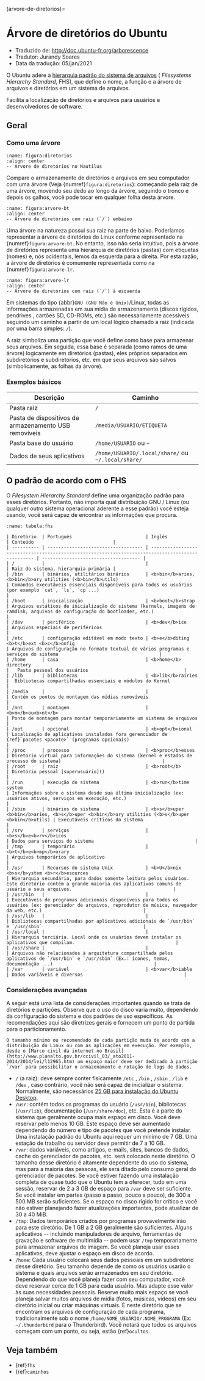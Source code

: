 (arvore-de-diretorios)=

# Árvore de diretórios do Ubuntu

- Traduzido de: <http://doc.ubuntu-fr.org/arborescence>
- Tradutor: Jurandy Soares
- Data da tradução: 05/jan/2021

O Ubuntu adere à [hierarquia padrão do sistema de arquivos](http://www.pathname.com/fhs/) ( *Filesystems Hierarchy Standard*, FHS), que define o nome, a função e a árvore de arquivos e diretórios em um sistema de arquivos.

Facilita a localização de diretórios e arquivos para usuários e desenvolvedores de software.


## Geral

### Como uma árvore

```{figure} imagens/arborescence-nautilus.png
:name: figura:diretorios
:align: center
-- Árvore de diretórios no Nautilus
```

Compare o armazenamento de diretórios e arquivos em seu computador com uma árvore (Veja {numref}`figura:diretorios`): começando pela raiz de uma árvore, movendo seu dedo ao longo da árvore, seguindo o tronco e depois os galhos, você pode tocar em qualquer folha desta árvore.

```{figure} imagens/arv-dir-bottomtop.png
:name: figura:arvore-bt
:align: center
-- Árvore de diretórios com raiz (`/`) embaixo
```

Uma árvore na natureza possui sua raiz na parte de baixo. Poderíamos representar a árvore de diretórios do Linux conforme representado na {numref}`figura:arvore-bt`. No entanto, isso não seria intuitivo, pois a árvore de diretórios representa uma hierarquia de diretórios (pastas) com etiquetas (nomes) e, nós ocidentais, lemos da esquerda para a direita. Por esta razão, a árvore de diretórios é comumente representada como na {numref}`figura:arvore-lr`.

```{figure} imagens/arv-dir-leftright.png
:name: figura:arvore-lr
:align: center
-- Árvore de diretórios com raiz (`/`) à esquerda
```

Em sistemas do tipo {abbr}`GNU (GNU Não é Unix)`/Linux, todas as informações armazenadas em sua mídia de armazenamento (discos rígidos, pendrives , cartões SD, CD-ROMs, etc.) são necessariamente acessíveis seguindo um caminho a partir de um local lógico chamado a raiz (indicada por uma barra simples: `/`).

A raiz simboliza uma partição que você define como base para armazenar seus arquivos. Em seguida, essa base é separada (como ramos de uma árvore) logicamente em diretórios (pastas), eles próprios separados em subdiretórios e subdiretórios, etc. em que seus arquivos são salvos (simbolicamente, as folhas da árvore).

### Exemplos básicos

| Descrição                                             | Caminho                                            |
| ----------------------------------------------------- | -------------------------------------------------- |
| Pasta raiz                                            | `/`                                                |
| Pasta de dispositivos de armazenamento USB removíveis | `/media/USUARIO/ETIQUETA`                          |
| Pasta base do usuário                                 | `/home/USUARIO` ou `~`                             |
| Dados de seus aplicativos                             | `/home/USUARIO/.local/share/` ou `~/.local/share/` |

## O padrão de acordo com o FHS

O *Filesystem Hierarchy Standard* define uma organização padrão para esses diretórios. Portanto, não importa qual distribuição GNU / Linux (ou qualquer outro sistema operacional aderente a esse padrão) você esteja usando, você será capaz de encontrar as informações que procura.

```{table} -- FHS: Hierarquia Padrão do Sistema de Arquivos
:name: tabela:fhs

| Diretório  | Português                           | Inglês                                                                                            | Conteúdo                             |
| ---------- | ----------------------------------- | ------------------------------------------------------------------------------------------------- | ------------------------------------ |
| /          |                                     |                                                                                                   | Raiz do sistema, hierarquia primária |
| /bin       | binários, utilitários binários      | <b>bin</b>aries, <b>bin</b>ary utilities (<b>bin</b>utils)                                        | Comandos executáveis essenciais disponíveis para todos os usuários (por exemplo `cat`, `ls`, `cp`...)                                     |
| /boot      | inicialização                       | <b>boot</b>strap                                                                                  | Arquivos estáticos de inicialização do sistema (kernels, imagens de ramdisk, arquivos de configuração do bootloader, etc.)                                     |
| /dev       | periférico                          | <b>dev</b>ice                                                                                     | Arquivos especiais de periféricos                                     |
| /etc       | configuração editável em modo texto | <b>e</b>diting <b>t</b>ext <b>c</b>onfig                                                          | Arquivos de configuração no formato textual de vários programas e serviços do sistema                                     |
| /home      | casa                                | <b>home</b> directory                                                                             |   Pasta pessoal dos usuários                                   |
| /lib       | bibliotecas                         | <b>lib</b>rairies                                                                                 |  Bibliotecas compartilhadas essenciais e módulos do Kernel                                    |
| /media     |                                     |                                                                                                   | Contém os pontos de montagem das mídias removíveis                                     |
| /mnt       | montagem                            | <b>m</b>ou<b>nt</b>                                                                               | Ponto de montagem para montar temporariamente um sistema de arquivos                                     |
| /opt       | opcional                            | <b>opt</b>ional                                                                                   | Localização de aplicativos instalados fora gerenciador de {ref}`pacotes <pacote>` (programas opcionais)                                     |
| /proc      | processo                            | <b>proc</b>esses                                                                                  | Diretório virtual para informações do sistema (kernel e estados de processo do sistema)                                     |
| /root      | raiz                                | <b>root</b>                                                                                       | Diretório pessoal [superusuário]()                                     |
| /run       | execução do sistema                 | <b>run</b>time system                                                                             | Informações sobre o sistema desde sua última inicialização (ex: usuários ativos, serviços em execução, etc.)                                     |
| /sbin      | binários do sistema                 | <b>s</b>uper <b>bin</b>aries, <b>s</b>uper <b>bin</b>ary utilities (<b>s</b>uper <b>bin</b>utils) | Executáveis ​​críticos do sistema                                     |
| /srv       | serviços                            | <b>s</b>e<b>rv</b>ices                                                                            | Dados para serviços do sistema                                     |
| /tmp       | temporário                          | <b>t</b>e<b>mp</b>orary                                                                           | Arquivos temporários de aplicativo                                      |
| /usr       | Recursos do sistema Unix            | <b>U</b>nix <b>s</b>ystem <b>r</b>esources                                                        | Hierarquia secundária, para dados somente leitura pelos usuários. Este diretório contém a grande maioria dos aplicativos comuns de usuário e seus arquivos.                                     | 
| /usr/bin   |                                     |                                                                                                   | Executáveis ​​de programas adicionais disponíveis para todos os usuários (ex: gerenciador de arquivos, reprodutor de música, navegador da web, etc.)                                     |
| /usr/lib   |                                     |                                                                                                   | Bibliotecas compartilhadas por aplicativos adicionais de `/usr/bin` e `/usr/sbin`                                     |
| /usr/local |                                     |                                                                                                   | Hierarquia terciária. Local onde os usuários devem instalar os aplicativos que compilam.                                     |
| /usr/share |                                     |                                                                                                   | Arquivos não relacionados à arquitetura compartilhada pelos aplicativos de `/usr/bin` e `/usr/sbin` (Ex.: ícones, temas, documentação ...)                                     |
| /var       | variável                            | <b>var</b>iable                                                                                   | Dados variáveis ​​e diversos                                     |
```

### Considerações avançadas

A seguir está uma lista de considerações importantes quando se trata de diretórios e partições. Observe que o uso do disco varia muito, dependendo da configuração do sistema e dos padrões de uso específicos. As recomendações aqui são diretrizes gerais e fornecem um ponto de partida para o particionamento.

```{warning}
O tamanho mínimo ou recomendado de cada partição muda de acordo com a distribuição do Linux ou com as aplicações em execução. Por exemplo, desde o [Marco civil da internet no Brasil](http://www.planalto.gov.br/ccivil_03/_ato2011-2014/2014/lei/l12965.htm) um espaço maior deve ser dedicado à partição `/var` para possibilitar o armazenamento e rotação de logs de dados.
```

- `/` (a raiz): deve sempre conter fisicamente `/etc` , `/bin` , `/sbin` , `/lib` e `/dev` , caso contrário, você não será capaz de inicializar o sistema. Normalmente, são necessários [25 GB para instalação do Ubuntu Desktop](https://help.ubuntu.com/community/Installation/SystemRequirements).
- `/usr`: contém todos os programas do usuário (`/usr/bin`), bibliotecas (`/usr/lib`), documentação (`/usr/share/doc`), etc. Esta é a parte do sistema que geralmente ocupa mais espaço em disco. Você deve reservar pelo menos 10 GB. Este espaço deve ser aumentado dependendo do número e tipo de pacotes que você pretende instalar. Uma instalação padrão do Ubuntu aqui requer um mínimo de 7 GB. Uma estação de trabalho ou servidor deve permitir de 7 a 10 GB.
- `/var`: dados variáveis, como artigos, e-mails, sites, bancos de dados, cache do gerenciador de pacotes, etc. será colocado neste diretório. O tamanho desse diretório é altamente dependente do uso do sistema, mas para a maioria das pessoas, ele será ditado pelo consumo geral do gerenciador de pacotes. Se você estiver fazendo uma instalação completa de quase tudo que o Ubuntu tem a oferecer, tudo em uma sessão, reservar de 2 a 3 GB de espaço para `/var` deve ser suficiente. Se você instalar em partes (passo a passo, pouco a pouco), de 300 a 500 MB serão suficientes. Se o espaço no disco rígido for crítico e você não estiver planejando fazer atualizações importantes, pode atualizar de 30 a 40 MiB.
- `/tmp`: Dados temporários criados por programas provavelmente irão para este diretório. De 1 GB a 2 GB geralmente são suficientes. Alguns aplicativos -- incluindo manipuladores de arquivo, ferramentas de gravação e software de multimídia -- podem usar `/tmp` temporariamente para armazenar arquivos de imagem. Se você planeja usar esses aplicativos, deve ajustar o espaço em disco de acordo.
- `/home`: Cada usuário colocará seus dados pessoais em um subdiretório desse diretório. Seu tamanho depende de como os usuários usarão o sistema e quais arquivos serão armazenados em seu diretório. Dependendo do que você planeja fazer com seu computador, você deve reservar cerca de 1 GB para cada usuário. Mas adapte esse valor às suas necessidades pessoais. Reserve muito mais espaço se você planeja salvar muitos arquivos de mídia (fotos, músicas, vídeos) em seu diretório inicial ou criar máquinas virtuais. É neste diretório que se encontram os arquivos de configuração de cada programa, tradicionalmente sob o nome `/home/NOME_USUÁRIO/.NOME_PROGRAMA` (Ex: `~/.thunderbird` para o Thunderbird). Você notará que todos os arquivos começam com um ponto, ou seja, estão {ref}`ocultos`.

## Veja também

- {ref}`fhs`
- {ref}`caminhos`























